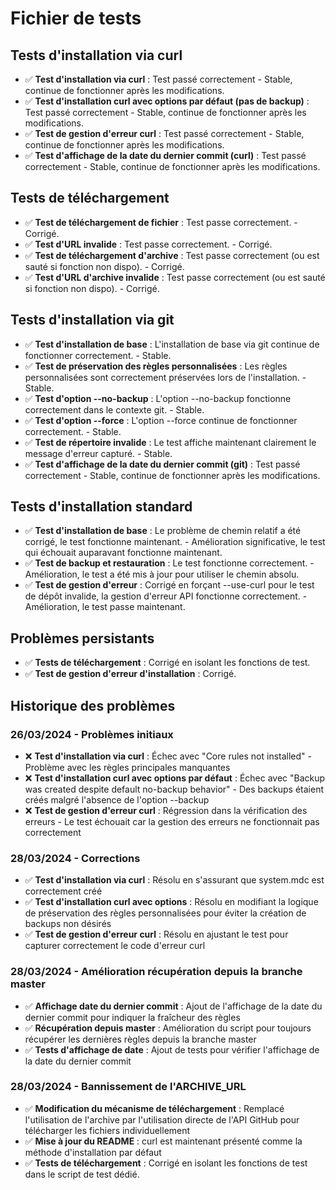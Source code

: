 # Fichier de tests

## Tests d'installation via curl
- ✅ **Test d'installation via curl** : Test passé correctement - Stable, continue de fonctionner après les modifications.
- ✅ **Test d'installation curl avec options par défaut (pas de backup)** : Test passé correctement - Stable, continue de fonctionner après les modifications.
- ✅ **Test de gestion d'erreur curl** : Test passé correctement - Stable, continue de fonctionner après les modifications.
- ✅ **Test d'affichage de la date du dernier commit (curl)** : Test passé correctement - Stable, continue de fonctionner après les modifications.

## Tests de téléchargement
- ✅ **Test de téléchargement de fichier** : Test passe correctement. - Corrigé.
- ✅ **Test d'URL invalide** : Test passe correctement. - Corrigé.
- ✅ **Test de téléchargement d'archive** : Test passe correctement (ou est sauté si fonction non dispo). - Corrigé.
- ✅ **Test d'URL d'archive invalide** : Test passe correctement (ou est sauté si fonction non dispo). - Corrigé.

## Tests d'installation via git
- ✅ **Test d'installation de base** : L'installation de base via git continue de fonctionner correctement. - Stable.
- ✅ **Test de préservation des règles personnalisées** : Les règles personnalisées sont correctement préservées lors de l'installation. - Stable.
- ✅ **Test d'option --no-backup** : L'option --no-backup fonctionne correctement dans le contexte git. - Stable.
- ✅ **Test d'option --force** : L'option --force continue de fonctionner correctement. - Stable.
- ✅ **Test de répertoire invalide** : Le test affiche maintenant clairement le message d'erreur capturé. - Stable.
- ✅ **Test d'affichage de la date du dernier commit (git)** : Test passé correctement - Stable, continue de fonctionner après les modifications.

## Tests d'installation standard
- ✅ **Test d'installation de base** : Le problème de chemin relatif a été corrigé, le test fonctionne maintenant. - Amélioration significative, le test qui échouait auparavant fonctionne maintenant.
- ✅ **Test de backup et restauration** : Le test fonctionne correctement. - Amélioration, le test a été mis à jour pour utiliser le chemin absolu.
- ✅ **Test de gestion d'erreur** : Corrigé en forçant --use-curl pour le test de dépôt invalide, la gestion d'erreur API fonctionne correctement. - Amélioration, le test passe maintenant.

## Problèmes persistants
- ✅ **Tests de téléchargement** : Corrigé en isolant les fonctions de test.
- ✅ **Test de gestion d'erreur d'installation** : Corrigé.

## Historique des problèmes

### 26/03/2024 - Problèmes initiaux
- ❌ **Test d'installation via curl** : Échec avec "Core rules not installed" - Problème avec les règles principales manquantes
- ❌ **Test d'installation curl avec options par défaut** : Échec avec "Backup was created despite default no-backup behavior" - Des backups étaient créés malgré l'absence de l'option --backup
- ❌ **Test de gestion d'erreur curl** : Régression dans la vérification des erreurs - Le test échouait car la gestion des erreurs ne fonctionnait pas correctement

### 28/03/2024 - Corrections
- ✅ **Test d'installation via curl** : Résolu en s'assurant que system.mdc est correctement créé
- ✅ **Test d'installation curl avec options** : Résolu en modifiant la logique de préservation des règles personnalisées pour éviter la création de backups non désirés
- ✅ **Test de gestion d'erreur curl** : Résolu en ajustant le test pour capturer correctement le code d'erreur curl

### 28/03/2024 - Amélioration récupération depuis la branche master
- ✅ **Affichage date du dernier commit** : Ajout de l'affichage de la date du dernier commit pour indiquer la fraîcheur des règles
- ✅ **Récupération depuis master** : Amélioration du script pour toujours récupérer les dernières règles depuis la branche master
- ✅ **Tests d'affichage de date** : Ajout de tests pour vérifier l'affichage de la date du dernier commit

### 28/03/2024 - Bannissement de l'ARCHIVE_URL
- ✅ **Modification du mécanisme de téléchargement** : Remplacé l'utilisation de l'archive par l'utilisation directe de l'API GitHub pour télécharger les fichiers individuellement
- ✅ **Mise à jour du README** : curl est maintenant présenté comme la méthode d'installation par défaut
- ✅ **Tests de téléchargement** : Corrigé en isolant les fonctions de test dans le script de test dédié. 